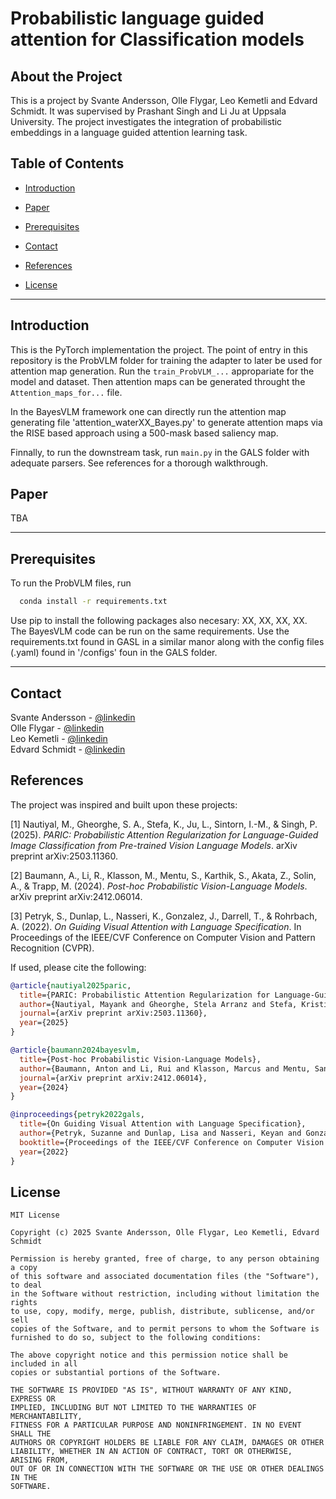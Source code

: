 # Probabilistic language guided attention for Classification models 


  
  
## About the Project
This is a project by Svante Andersson, Olle Flygar, Leo Kemetli and Edvard Schmidt. It was supervised by Prashant Singh and Li Ju at Uppsala University. The project investigates the integration of
probabilistic embeddings in a language guided attention learning task.

<!-- Table of Contents -->
## Table of Contents
  - [Introduction](#introduction)
    
  - [Paper](#paper)

  - [Prerequisites](#prerequisites)

  - [Contact](#contact)
  - [References](#references)
  - [License](#license)

---
## Introduction
This is the PyTorch implementation the project. The point of entry in this repository is the ProbVLM folder for training the adapter to later be used for attention map generation. Run the
`train_ProbVLM_...` appropariate for the model and dataset. Then attention maps can be generated throught the `Attention_maps_for...` file.

In the BayesVLM framework one can directly run the attention map generating file 'attention_waterXX_Bayes.py' to generate attention maps via the RISE based approach using a 500-mask based saliency map.

Finnally, to run the downstream task, run `main.py` in the GALS folder with adequate parsers. See references for a thorough walkthrough.



## Paper
TBA

---

<!-- Prerequisites -->
## Prerequisites
To run the ProbVLM files, run 
```bash 
  conda install -r requirements.txt
```
Use pip to install the following packages also necesary: XX, XX, XX, XX.
The BayesVLM code can be run on the same requirements.
Use the requirements.txt found in GASL in a similar manor along with the config files (.yaml) found in '/configs' foun in the GALS folder.
 

---
<!-- Contact -->
## Contact
Svante Andersson - [@linkedin](https://www.linkedin.com/in/svante-andersson-673b2921a/)  
Olle Flygar - [@linkedin](https://www.linkedin.com/in/olle-flygar-2769a3325/)  
Leo Kemetli - [@linkedin](https://www.linkedin.com/in/leo-lindström-kemetli-552a30290/)  
Edvard Schmidt - [@linkedin](https://www.linkedin.com/in/edvard-schmidt-05a014326/)  

<!-- Links -->
## References

The project was inspired and built upon these projects:

[1] Nautiyal, M., Gheorghe, S. A., Stefa, K., Ju, L., Sintorn, I.-M., & Singh, P. (2025). *PARIC: Probabilistic Attention Regularization for Language-Guided Image Classification from Pre-trained Vision Language Models*. arXiv preprint arXiv:2503.11360.

[2] Baumann, A., Li, R., Klasson, M., Mentu, S., Karthik, S., Akata, Z., Solin, A., & Trapp, M. (2024). *Post-hoc Probabilistic Vision-Language Models*. arXiv preprint arXiv:2412.06014.

[3] Petryk, S., Dunlap, L., Nasseri, K., Gonzalez, J., Darrell, T., & Rohrbach, A. (2022). *On Guiding Visual Attention with Language Specification*. In Proceedings of the IEEE/CVF Conference on Computer Vision and Pattern Recognition (CVPR).

If used, please cite the following:

```bibtex
@article{nautiyal2025paric,
  title={PARIC: Probabilistic Attention Regularization for Language-Guided Image Classification from Pre-trained Vision Language Models},
  author={Nautiyal, Mayank and Gheorghe, Stela Arranz and Stefa, Kristiana and Ju, Li and Sintorn, Ida-Maria and Singh, Prashant},
  journal={arXiv preprint arXiv:2503.11360},
  year={2025}
}

@article{baumann2024bayesvlm,
  title={Post-hoc Probabilistic Vision-Language Models},
  author={Baumann, Anton and Li, Rui and Klasson, Marcus and Mentu, Santeri and Karthik, Shyamgopal and Akata, Zeynep and Solin, Arno and Trapp, Martin},
  journal={arXiv preprint arXiv:2412.06014},
  year={2024}
}

@inproceedings{petryk2022gals,
  title={On Guiding Visual Attention with Language Specification},
  author={Petryk, Suzanne and Dunlap, Lisa and Nasseri, Keyan and Gonzalez, Joseph and Darrell, Trevor and Rohrbach, Anna},
  booktitle={Proceedings of the IEEE/CVF Conference on Computer Vision and Pattern Recognition (CVPR)},
  year={2022}
}
```







<!-- License -->
## License

```
MIT License

Copyright (c) 2025 Svante Andersson, Olle Flygar, Leo Kemetli, Edvard Schmidt

Permission is hereby granted, free of charge, to any person obtaining a copy
of this software and associated documentation files (the "Software"), to deal
in the Software without restriction, including without limitation the rights
to use, copy, modify, merge, publish, distribute, sublicense, and/or sell
copies of the Software, and to permit persons to whom the Software is
furnished to do so, subject to the following conditions:

The above copyright notice and this permission notice shall be included in all
copies or substantial portions of the Software.

THE SOFTWARE IS PROVIDED "AS IS", WITHOUT WARRANTY OF ANY KIND, EXPRESS OR
IMPLIED, INCLUDING BUT NOT LIMITED TO THE WARRANTIES OF MERCHANTABILITY,
FITNESS FOR A PARTICULAR PURPOSE AND NONINFRINGEMENT. IN NO EVENT SHALL THE
AUTHORS OR COPYRIGHT HOLDERS BE LIABLE FOR ANY CLAIM, DAMAGES OR OTHER
LIABILITY, WHETHER IN AN ACTION OF CONTRACT, TORT OR OTHERWISE, ARISING FROM,
OUT OF OR IN CONNECTION WITH THE SOFTWARE OR THE USE OR OTHER DEALINGS IN THE
SOFTWARE.
```
